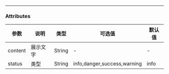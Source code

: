 ---

### Attributes
|参数|说明|类型|可选值|默认值|
|---|---|---|---|---|
|content|展示文字|String|-|-|
|status|类型|String|info,danger,success,warning|info|